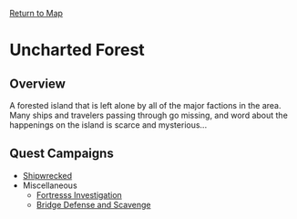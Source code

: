 [Return to Map](https://barry4356.pythonanywhere.com/aof_interactive_map?showQuests=on)

# Uncharted Forest

## Overview
A forested island that is left alone by all of the major factions in the area. Many ships and travelers passing through go missing, and word about the happenings on the island is scarce and mysterious...

## Quest Campaigns

* [Shipwrecked](ShipwreckedCampaign.md)
* Miscellaneous
    * [Fortresss Investigation](FortressInvestigation.md#overview)
    * [Bridge Defense and Scavenge](BridgeDefenseAndScavenge.md#overview)
